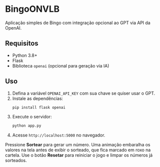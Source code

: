 # BingoONVLB

Aplicação simples de Bingo com integração opcional ao GPT via API da OpenAI.

## Requisitos
- Python 3.8+
- Flask
- Biblioteca `openai` (opcional para geração via IA)

## Uso

1. Defina a variável `OPENAI_API_KEY` com sua chave se quiser usar o GPT.
2. Instale as dependências:
   ```bash
   pip install flask openai
   ```
3. Execute o servidor:
   ```bash
   python app.py
   ```
4. Acesse `http://localhost:5000` no navegador.

Pressione **Sortear** para gerar um número. Uma animação embaralha os valores
na tela antes de exibir o sorteado, que fica marcado em roxo na cartela.
Use o botão **Resetar** para reiniciar o jogo e limpar os números já sorteados.

